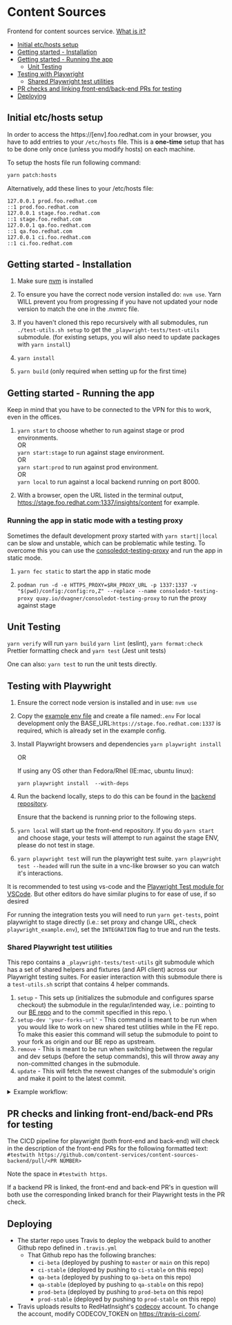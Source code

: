 # Content Sources

Frontend for content sources service. [What is it?](https://github.com/content-services/content-sources-backend?tab=readme-ov-file#what-is-it)

<!--toc:start-->

- [Initial etc/hosts setup](#initial-etchosts-setup)
- [Getting started - Installation](#getting-started-installation)
- [Getting started - Running the app](#getting-started-running-the-app)
  - [Unit Testing](#unit-testing)
- [Testing with Playwright](#testing-with-playwright)
  - [Shared Playwright test utilities](#shared-playwright-test-utilities)
- [PR checks and linking front-end/back-end PRs for testing](#pr-checks-and-linking-front-endback-end-prs-for-testing)
- [Deploying](#deploying)
<!--toc:end-->

## Initial etc/hosts setup

In order to access the https://[env].foo.redhat.com in your browser, you have to add entries to your `/etc/hosts` file. This is a **one-time** setup that has to be done only once (unless you modify hosts) on each machine.

To setup the hosts file run following command:

```bash
yarn patch:hosts
```

Alternatively, add these lines to your /etc/hosts file:

```
127.0.0.1 prod.foo.redhat.com
::1 prod.foo.redhat.com
127.0.0.1 stage.foo.redhat.com
::1 stage.foo.redhat.com
127.0.0.1 qa.foo.redhat.com
::1 qa.foo.redhat.com
127.0.0.1 ci.foo.redhat.com
::1 ci.foo.redhat.com
```

## Getting started - Installation

1. Make sure [nvm](https://github.com/nvm-sh/nvm) is installed

2. To ensure you have the correct node version installed do: `nvm use`.
   Yarn WILL prevent you from progressing if you have not updated your node version to match the one in the .nvmrc file.

3. If you haven't cloned this repo recursively with all submodules, run `./test-utils.sh setup` to get the `_playwright-tests/test-utils` submodule. (for existing setups, you will also need to update packages with `yarn install`)

4. `yarn install`

5. `yarn build` (only required when setting up for the first time)

## Getting started - Running the app

Keep in mind that you have to be connected to the VPN for this to work, even in the offices.

1. `yarn start` to choose whether to run against stage or prod environments. <br/>
   OR <br/>
   `yarn start:stage` to run against stage environment. <br/>
   OR <br/>
   `yarn start:prod` to run against prod environment. <br/>
   OR <br/>
   `yarn local` to run against a local backend running on port 8000.<br/>

2. With a browser, open the URL listed in the terminal output, <https://stage.foo.redhat.com:1337/insights/content> for example.

### Running the app in static mode with a testing proxy

Sometimes the default development proxy started with `yarn start||local` can be
slow and unstable, which can be problematic while testing. To overcome this you
can use the [consoledot-testing-proxy](https://github.com/dvagner/consoledot-testing-proxy)
and run the app in static mode.

1. `yarn fec static` to start the app in static mode

2. `podman run -d -e HTTPS_PROXY=$RH_PROXY_URL -p 1337:1337 -v "$(pwd)/config:/config:ro,Z" --replace --name consoledot-testing-proxy quay.io/dvagner/consoledot-testing-proxy` to run the proxy against stage

## Unit Testing

`yarn verify` will run `yarn build` `yarn lint` (eslint), `yarn format:check` Prettier formatting check and `yarn test` (Jest unit tests)

One can also: `yarn test` to run the unit tests directly.

## Testing with Playwright

1. Ensure the correct node version is installed and in use: `nvm use`

2. Copy the [example env file](playwright_example.env) and create a file named:`.env`
   For local development only the BASE_URL:`https://stage.foo.redhat.com:1337` is required, which is already set in the example config.

3. Install Playwright browsers and dependencies
   `yarn playwright install`

   OR

   If using any OS other than Fedora/Rhel (IE:mac, ubuntu linux):

   `yarn playwright install  --with-deps`

4. Run the backend locally, steps to do this can be found in the [backend repository](https://github.com/content-services/content-sources-backend).

   Ensure that the backend is running prior to the following steps.

5. `yarn local` will start up the front-end repository. If you do `yarn start` and choose stage, your tests will attempt to run against the stage ENV, please do not test in stage.

6. `yarn playwright test` will run the playwright test suite. `yarn playwright test --headed` will run the suite in a vnc-like browser so you can watch it's interactions.

It is recommended to test using vs-code and the [Playwright Test module for VSCode](https://marketplace.visualstudio.com/items?itemName=ms-playwright.playwright). But other editors do have similar plugins to for ease of use, if so desired

For running the integration tests you will need to run `yarn get-tests`, point playwright to stage directly (i.e.: set proxy and change URL, check `playwright_example.env`), set the `INTEGRATION` flag to true and run the tests.

### Shared Playwright test utilities

This repo contains a `_playwright-tests/test-utils` git submodule which has a set of shared helpers and fixtures (and API client) across our Playwright testing suites.
For easier interaction with this submodule there is a `test-utils.sh` script that contains 4 helper commands.

1. `setup` - This sets up (initializes the submodule and configures sparse checkout) the submodule in the regular/intended way, i.e.: pointing to our [BE repo](https://github.com/content-services/content-sources-backend) and to the commit specified in this repo. \
2. `setup-dev 'your-forks-url'` - This command is meant to be run when you would like to work on new shared test utilities while in the FE repo. To make this easier this command will setup the submodule to point to your fork as origin and our BE repo as upstream.
3. `remove` - This is meant to be run when switching between the regular and dev setups (before the setup commands), this will throw away any non-committed changes in the submodule.
4. `update` - This will fetch the newest changes of the submodule's origin and make it point to the latest commit.

<details>

  <summary>Example workflow:</summary>

_I am using the regular submodule setup. When working on new tests I thought of a new handy helper and want to add it as a shared one. \
 For that I want to work on my fork of our BE repo, so I run the `./test-utils.sh remove` and `./test-utils setup-dev 'my.forks.url'` commands. \
 Then I finish the helper, push those changes to my fork and make a PR from there (switch to the git context of the BE repo by entering the `_playwright-tests/test-utils` directory). \
 After that I make a FE draft PR and return back to the regular submodule setup by running `./test-utils.sh remove` and `./test-utils setup`. \
 When the BE PR merges I will update the FE PR to point to the newest changes in the BE by running `./test-utils.sh update` and committing, then make it ready for review!_

</details>

## PR checks and linking front-end/back-end PRs for testing

The CICD pipeline for playwright (both front-end and back-end) will check in the description of the front-end PRs for the following formatted text:
`#testwith https://github.com/content-services/content-sources-backend/pull/<PR NUMBER>`

Note the space in `#testwith https`.

If a backend PR is linked, the front-end and back-end PR's in question will both use the corresponding linked branch for their Playwright tests in the PR check.

## Deploying

- The starter repo uses Travis to deploy the webpack build to another Github repo defined in `.travis.yml`
  - That Github repo has the following branches:
    - `ci-beta` (deployed by pushing to `master` or `main` on this repo)
    - `ci-stable` (deployed by pushing to `ci-stable` on this repo)
    - `qa-beta` (deployed by pushing to `qa-beta` on this repo)
    - `qa-stable` (deployed by pushing to `qa-stable` on this repo)
    - `prod-beta` (deployed by pushing to `prod-beta` on this repo)
    - `prod-stable` (deployed by pushing to `prod-stable` on this repo)
- Travis uploads results to RedHatInsight's [codecov](https://codecov.io) account. To change the account, modify CODECOV_TOKEN on <https://travis-ci.com/>.
